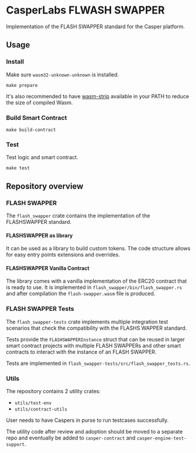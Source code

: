 # CasperLabs FLWASH SWAPPER

Implementation of the FLASH SWAPPER standard for the Casper platform.

## Usage
### Install
Make sure `wasm32-unknown-unknown` is installed.
```
make prepare
```

It's also recommended to have [wasm-strip](https://github.com/WebAssembly/wabt)
available in your PATH to reduce the size of compiled Wasm.

### Build Smart Contract
```
make build-contract
```

### Test
Test logic and smart contract.
```
make test
```

## Repository overview

### FLASH SWAPPER

The `flash_swapper` crate contains the implementation of the FLASHSWAPPER standard.

#### FLASHSWAPPER as library
It can be used as a library to build custom tokens. The code structure allows
for easy entry points extensions and overrides.


#### FLASHSWAPPER Vanilla Contract
The library comes with a vanilla implementation of the ERC20 contract that is
ready to use. It is implemented in `flash_swapper/bin/flash_swapper.rs` and after 
compilation the `flash-swapper.wasm` file is produced.

### FLASH SWAPPER Tests
The `flash_swapper-tests` crate implements multiple integration test scenarios that
check the compatibility with the FLASHS WAPPER standard.

Tests provide the `FLASHSWAPPERInstance` struct that can be reused in larger smart
contract projects with multiple FLASH SWAPPERs and other smart contracts
to interact with the instance of an FLASH SWAPPER.


Tests are implemented in `flash_swapper-tests/src/flash_swapper_tests.rs`.

### Utils

The repository contains 2 utility crates:

* `utils/test-env`
* `utils/contract-utils`

User needs to have Caspers in purse to run testcases successfully.

The utility code after review and adoption should be moved to a separate repo
and eventually be added to `casper-contract` and `casper-engine-test-support`.

